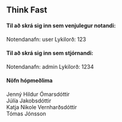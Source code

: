 ## Think Fast

#### Til að skrá sig inn sem venjulegur notandi: 
Notendanafn: user 
Lykilorð: 123 

#### Til að skrá sig inn sem stjórnandi: 
Notendanafn: admin 
Lykilorð: 1234 

#### Nöfn hópmeðlima
Jenný Hildur Ómarsdóttir \
Júlía Jakobsdóttir \
Katja Nikole Vernharðsdóttir\
Tómas Jónsson
